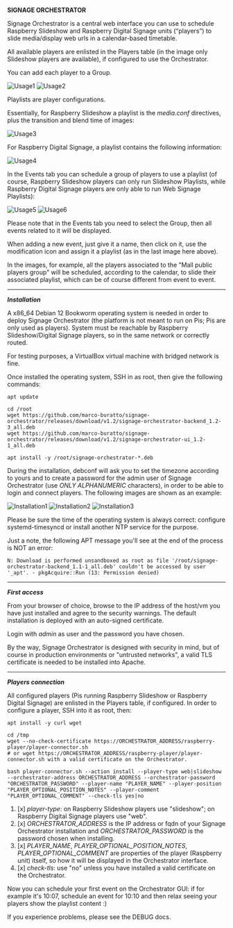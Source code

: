 **SIGNAGE ORCHESTRATOR** 

Signage Orchestrator is a central web interface you can use to schedule Raspberry Slideshow and Raspberry Digital Signage units (“players”) to slide media/display web urls in a calendar-based timetable.

All available players are enlisted in the Players table (in the image only Slideshow players are available), if configured to use the Orchestrator.

You can add each player to a Group.

![Usage1](docs/usage/players.png)
![Usage2](docs/usage/groups.png)

Playlists are player configurations. 

Essentially, for Raspberry Slideshow a playlist is the <em>media.conf</em> directives, plus the transition and blend time of images:

![Usage3](docs/usage/slideshow.playlists.png)

For Raspberry Digital Signage, a playlist contains the following information:

![Usage4](docs/usage/web.playlists.png)

In the Events tab you can schedule a group of players to use a playlist (of course, Raspberry Slideshow players can only run Slideshow Playlists, while Raspberry Digital Signage players are only able to run Web Signage Playlists):

![Usage5](docs/usage/events.png)
![Usage6](docs/usage/events.detail.png)

Please note that in the Events tab you need to select the Group, then all events related to it will be displayed.

When adding a new event, just give it a name, then click on it, use the modification icon and assign it a playlist (as in the last image here above). 

In the images, for example, all the players associated to the "Mall public players group" will be scheduled, according to the calendar, to slide their associated playlist, which can be of course different from event to event.

------------

***Installation***

A x86_64 Debian 12 Bookworm operating system is needed in order to deploy Signage Orchestrator (the platform is not meant to run on Pis; Pis are only used as players).
System must be reachable by Raspberry Slideshow/Digital Signage players, so in the same network or correctly routed.

For testing purposes, a VirtualBox virtual machine with bridged network is fine.

Once installed the operating system, SSH in as root, then give the following commands:

    apt update

    cd /root
    wget https://github.com/marco-buratto/signage-orchestrator/releases/download/v1.2/signage-orchestrator-backend_1.2-3_all.deb
    wget https://github.com/marco-buratto/signage-orchestrator/releases/download/v1.2/signage-orchestrator-ui_1.2-1_all.deb

    apt install -y /root/signage-orchestrator-*.deb

During the installation, debconf will ask you to set the timezone according to yours and to create a password for the admin user of Signage Orchestrator (use *ONLY ALPHANUMERIC* characters), in order to be able to login and connect players.
The following images are shown as an example:

![Installation1](docs/installation/install.1.png)
![Installation2](docs/installation/install.2.png)
![Installation3](docs/installation/install.3.png)

Please be sure the time of the operating system is always correct: configure systemd-timesyncd or install another NTP service for the purpose.

Just a note, the following APT message you'll see at the end of the process is NOT an error:

    N: Download is performed unsandboxed as root as file '/root/signage-orchestrator-backend_1.1-1_all.deb' couldn't be accessed by user '_apt'. - pkgAcquire::Run (13: Permission denied)

------------

***First access***

From your browser of choice, browse to the IP address of the host/vm you have just installed and agree to the security warnings. 
The default installation is deployed with an auto-signed certificate.

Login with *admin* as user and the password you have chosen.

By the way, Signage Orchestrator is designed with security in mind, but of course in production environments or "untrusted networks", a valid TLS certificate is needed to be installed into Apache.

------------

***Players connection***

All configured players (Pis running Raspberry Slideshow or Raspberry Digital Signage) are enlisted in the Players table, if configured.
In order to configure a player, SSH into it as root, then:

    apt install -y curl wget

    cd /tmp
    wget --no-check-certificate https://ORCHESTRATOR_ADDRESS/raspberry-player/player-connector.sh
    # or wget https://ORCHESTRATOR_ADDRESS/raspberry-player/player-connector.sh with a valid certificate on the Orchestrator.

    bash player-connector.sh --action install --player-type web|slideshow --orchestrator-address ORCHESTRATOR_ADDRESS --orchestrator-password "ORCHESTRATOR_PASSWORD" --player-name "PLAYER_NAME" --player-position "PLAYER_OPTIONAL_POSITION_NOTES" --player-comment "PLAYER_OPTIONAL_COMMENT" --check-tls yes|no

1. [x] *player-type*: on Raspberry Slideshow players use "slideshow"; on Raspberry Digital Signage players use "web".
2. [x] *ORCHESTRATOR_ADDRESS* is the IP address or fqdn of your Signage Orchestrator installation and *ORCHESTRATOR_PASSWORD* is the password chosen when installing.
3. [x] *PLAYER_NAME*, *PLAYER_OPTIONAL_POSITION_NOTES*, *PLAYER_OPTIONAL_COMMENT* are properties of the player (Raspberry unit) itself, so how it will be displayed in the Orchestrator interface.
4. [x] *check-tls*: use "no" unless you have installed a valid certificate on the Orchestrator.

Now you can schedule your first event on the Orchestrator GUI: if for example it's 10:07, schedule an event for 10:10 and then relax seeing your players show the playlist content :)

If you experience problems, please see the DEBUG docs.

